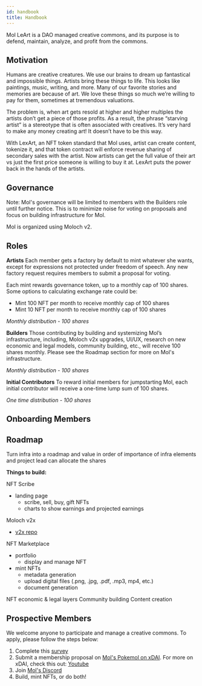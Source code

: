 ```yaml
---
id: handbook
title: Handbook
---
```


Mol LeArt is a DAO managed creative commons, and its purpose is to defend, maintain, analyze, and profit from the commons.

## Motivation
Humans are creative creatures. We use our brains to dream up fantastical and impossible things. Artists bring these things to life. This looks like paintings, music, writing, and more. Many of our favorite stories and memories are because of art. We love these things so much we’re willing to pay for them, sometimes at tremendous valuations.

The problem is, when art gets resold at higher and higher multiples the artists don’t get a piece of those profits. As a result, the phrase “starving artist” is a stereotype that is often associated with creatives. It’s very hard to make any money creating art! It doesn’t have to be this way.

With LexArt, an NFT token standard that Mol uses, artist can create content, tokenize it, and that token contract will enforce revenue sharing of secondary sales with the artist. Now artists can get the full value of their art vs just the first price someone is willing to buy it at. LexArt puts the power back in the hands of the artists.

## Governance
Note: Mol's governance will be limited to members with the Builders role until further notice. This is to minimize noise for voting on proposals and focus on building infrastructure for Mol.

Mol is organized using Moloch v2.

## Roles
**Artists**
Each member gets a factory by default to mint whatever she wants, except for expressions not protected under freedom of speech. Any new factory request requires members to submit a proposal for voting. 

Each mint rewards governance token, up to a monthly cap of 100 shares. Some options to calculating exchange rate could be:
- Mint 100 NFT per month to receive monthly cap of 100 shares 
- Mint 10 NFT per month to receive monthly cap of 100 shares 

*Monthly distribution - 100 shares*

**Builders**
Those contributing by building and systemizing Mol’s infrastructure, including, Moloch v2x upgrades, UI/UX, research on new economic and legal models, community building, etc., will receive 100 shares monthly. Please see the Roadmap section for more on Mol's infrastructure.

*Monthly distribution - 100 shares*

**Initial Contributors**
To reward initial members for jumpstarting Mol, each initial contributor will receive a one-time lump sum of 100 shares.

*One time distribution - 100 shares*

## Onboarding Members


## Roadmap
Turn infra into a roadmap and value in order of importance of infra elements and project lead can allocate the shares 

**Things to build:**

NFT Scribe
- landing page 
    - scribe, sell, buy, gift NFTs
    - charts to show earnings and projected earnings


Moloch v2x
- [v2x repo](https://github.com/lexDAO/moloch)

NFT Marketplace
- portfolio 
    - display and manage NFT
- mint NFTs
    - metadata generation
    - upload digital files (.png, .jpg, .pdf, .mp3, mp4, etc.)
    - document generation

NFT economic & legal layers
Community building
Content creation


## Prospective Members
We welcome anyone to participate and manage a creative commons. To apply, please follow the steps below:

1. Complete this [survey](https://docs.google.com/forms/d/e/1FAIpQLSfK7HdCWmpyONjBTpgssjIU_hyCmvxz3-sZYC6uqNxvLv_aXw/viewform)
2. Submit a membership proposal on [Mol's Pokemol on xDAI](https://xdai.pokemol.com/dao/0x905def314a0999df58960486ab4d7048dee53f8f/). For more on xDAI, check this out: [Youtube](https://youtu.be/n2pFfiJhbSk)
3. Join [Mol's Discord](https://discord.com/invite/hxgBHZP)
4. Build, mint NFTs, or do both!
